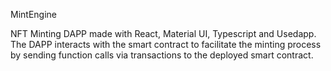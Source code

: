 MintEngine

NFT Minting DAPP made with React, Material UI, Typescript and Usedapp. The DAPP interacts with the smart contract 
to facilitate the minting process by sending function calls via transactions to the deployed smart contract.
